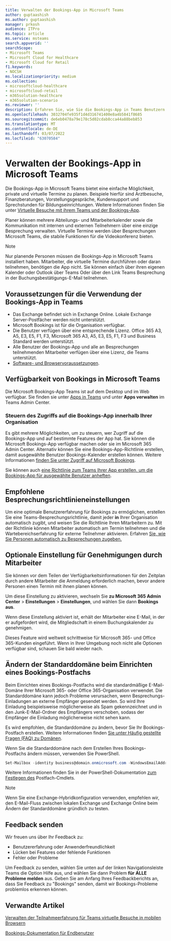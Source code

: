 ```yaml
---
title: Verwalten der Bookings-App in Microsoft Teams
author: guptaashish
ms.author: guptaashish
manager: prkosh
audience: ITPro
ms.topic: article
ms.service: msteams
search.appverid: ''
searchScope:
- Microsoft Teams
- Microsoft Cloud for Healthcare
- Microsoft Cloud for Retail
f1.keywords:
- NOCSH
ms.localizationpriority: medium
ms.collection:
- microsoftcloud-healthcare
- microsoftcloud-retail
- m365solution-healthcare
- m365solution-scenario
ms.reviewer: ''
description: Erfahren Sie, wie Sie die Bookings-App in Teams Benutzern in Ihrer Organisation verwalten.
ms.openlocfilehash: 3032704fe935f1d4d316741400e8a4b5841f8685
ms.sourcegitcommit: de6eb0478a79e178c5d02cdab8cca44a88beb853
ms.translationtype: MT
ms.contentlocale: de-DE
ms.lasthandoff: 03/07/2022
ms.locfileid: "63070584"
---
```

# <a name="manage-the-bookings-app-in-microsoft-teams"></a>Verwalten der Bookings-App in Microsoft Teams

Die Bookings-App in Microsoft Teams bietet eine einfache Möglichkeit, private und virtuelle Termine zu planen. Beispiele hierfür sind Arztbesuche, Finanzberatungen, Vorstellungsgespräche, Kundensupport und Sprechstunden für Bildungseinrichtungen. Weitere Informationen finden Sie unter [Virtuelle Besuche mit ihrem Teams und der Bookings-App](expand-teams-across-your-org/bookings-virtual-visits.md).

Planer können mehrere Abteilungs- und Mitarbeiterkalender sowie die Kommunikation mit internen und externen Teilnehmern über eine einzige Besprechung verwalten. Virtuelle Termine werden über Besprechungen Microsoft Teams, die stabile Funktionen für die Videokonferenz bieten.

> [!NOTE]
> Nur planende Personen müssen die Bookings-App in Microsoft Teams installiert haben. Mitarbeiter, die virtuelle Termine durchführen oder daran teilnehmen, benötigen die App nicht. Sie können einfach über ihren eigenen Kalender oder Outlook über Teams Oder über den Link Teams Besprechung in der Buchungsbestätigungs-E-Mail teilnehmen.

## <a name="prerequisites-to-use-the-bookings-app-in-teams"></a>Voraussetzungen für die Verwendung der Bookings-App in Teams

* Das Exchange befindet sich in Exchange Online. Lokale Exchange Server-Postfächer werden nicht unterstützt.
* Microsoft Bookings ist für die Organisation verfügbar.
* Die Benutzer verfügen über eine entsprechende Lizenz. Office 365 A3, A5, E3, E5, F1, F3, Microsoft 365 A3, A5, E3, E5, F1, F3 und Business Standard werden unterstützt.
* Alle Benutzer der Bookings-App und alle an Besprechungen teilnehmenden Mitarbeiter verfügen über eine Lizenz, die Teams unterstützt.
* [Software- und Browservoraussetzungen](hardware-requirements-for-the-teams-app.md).

## <a name="availability-of-bookings-in-teams"></a>Verfügbarkeit von Bookings in Microsoft Teams

Die Microsoft Bookings-App Teams ist auf dem Desktop und im Web verfügbar. Sie finden sie unter [Apps in Teams](https://teams.microsoft.com/l/app/4c4ec2e8-4a2c-4bce-8d8f-00fc664a4e5b?source=store-copy-link) und unter **Apps verwalten** im Teams Admin Center.

### <a name="control-access-to-bookings-within-your-organization"></a>Steuern des Zugriffs auf die Bookings-App innerhalb Ihrer Organisation

Es gibt mehrere Möglichkeiten, um zu steuern, wer Zugriff auf die Bookings-App und auf bestimmte Features der App hat. Sie können die Microsoft Bookings-App verfügbar machen oder sie im Microsoft 365 Admin Center. Alternativ können Sie eine Bookings-App-Richtlinie erstellen, damit ausgewählte Benutzer Bookings-Kalender erstellen können. Weitere Informationen [finden Sie unter Zugriff auf Microsoft Bookings](/microsoft-365/bookings/get-access).

Sie können auch [eine Richtlinie zum Teams Ihrer App erstellen, um die Bookings-App für ausgewählte Benutzer anheften](teams-app-setup-policies.md).

## <a name="recommended-meeting-policy-settings"></a>Empfohlene Besprechungsrichtlinieneinstellungen

Um eine optimale Benutzererfahrung für Bookings zu ermöglichen, erstellen Sie eine Teams-Besprechungsrichtlinie, damit jeder **in** Ihrer Organisation automatisch zugibt, und weisen Sie die Richtlinie Ihren Mitarbeitern zu. Mit der Richtlinie können Mitarbeiter automatisch am Termin teilnehmen und die Wartebereichserfahrung für externe Teilnehmer aktivieren. Erfahren [Sie, wie Sie Personen automatisch zu Besprechungen zugeben.](meeting-policies-participants-and-guests.md#automatically-admit-people)

## <a name="optional-staff-approvals-setting"></a>Optionale Einstellung für Genehmigungen durch Mitarbeiter

Sie können vor dem Teilen der Verfügbarkeitsinformationen für den Zeitplan durch andere Mitarbeiter die Anmeldung erforderlich machen, bevor andere Personen einen Termin mit ihnen planen können.

Um diese Einstellung zu aktivieren, wechseln Sie **zu Microsoft 365 Admin Center** \> **Einstellungen** \> **Einstellungen**, und wählen Sie dann **Bookings aus**.

Wenn diese Einstellung aktiviert ist, erhält der Mitarbeiter eine E-Mail, in der er aufgefordert wird, die Mitgliedschaft in einem Buchungskalender zu genehmigen.  

Dieses Feature wird weltweit schrittweise für Microsoft 365- und Office 365-Kunden eingeführt. Wenn in Ihrer Umgebung noch nicht alle Optionen verfügbar sind, schauen Sie bald wieder nach.

## <a name="changing-your-default-domain-when-setting-up-bookings-mailbox"></a>Ändern der Standarddomäne beim Einrichten eines Bookings-Postfachs

Beim Einrichten eines Bookings-Postfachs wird die standardmäßige E-Mail-Domäne Ihrer Microsoft 365- oder Office 365-Organisation verwendet. Die Standarddomäne kann jedoch Probleme verursachen, wenn Besprechungs-Einladungen an externe Empfänger gesendet werden. So wird Ihre Einladung beispielsweise möglicherweise als Spam gekennzeichnet und in den Junk-E-Mail-Ordner des Empfängers verschoben, sodass der Empfänger die Einladung möglicherweise nicht sehen kann.

Es wird empfohlen, die Standarddomäne zu ändern, bevor Sie Ihr Bookings-Postfach erstellen. Weitere Informationen finden [Sie unter Häufig gestellte Fragen (FAQ) zu Domänen](/microsoft-365/admin/setup/domains-faq#how-do-i-set-or-change-the-default-domain-in-office-365).

Wenn Sie die Standarddomäne nach dem Erstellen Ihres Bookings-Postfachs ändern müssen, verwenden Sie PowerShell.

```PowerShell
Set-Mailbox -identity business@domain.onmicrosoft.com -WindowsEmailAddress business@domain.com -EmailAddresses business@domain.com
```

Weitere Informationen finden Sie in der PowerShell-Dokumentation [zum Festlegen des](/powershell/module/exchange/mailboxes/set-mailbox) Postfach-Cmdlets.

> [!NOTE]
> Wenn Sie eine Exchange-Hybridkonfiguration verwenden, empfehlen wir, den E-Mail-Fluss zwischen lokalen Exchange und Exchange Online beim Ändern der Standarddomäne gründlich zu testen.

## <a name="send-feedback"></a>Feedback senden

Wir freuen uns über Ihr Feedback zu:

* Benutzererfahrung oder Anwenderfreundlichkeit
* Lücken bei Features oder fehlende Funktionen
* Fehler oder Probleme
  
Um Feedback zu senden, wählen  Sie unten auf der linken Navigationsleiste Teams die Option Hilfe aus, und wählen Sie dann Problem **für** **ALLE Probleme melden** aus. Geben Sie am Anfang Ihres Feedbackberichts an, dass Sie Feedback zu "Bookings" senden, damit wir Bookings-Probleme problemlos erkennen können.

## <a name="related-articles"></a>Verwandte Artikel

[Verwalten der Teilnahmeerfahrung für Teams virtuelle Besuche in mobilen Browsern](expand-teams-across-your-org/mobile-browser-join.md)


  [Bookings-Dokumentation für Endbenutzer](https://support.office.com/article/apps-and-services-cc1fba57-9900-4634-8306-2360a40c665b?ui=en-US&rs=en-US&ad=US#PickTab=Bookings)
